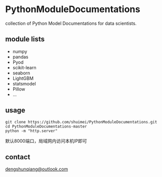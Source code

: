 # PythonModuleDocumentations
collection of Python Model Documentations for data scientists.

## module lists
+ numpy
+ pandas
+ Pyod
+ scikit-learn
+ seaborn
+ LightGBM
+ statsmodel
+ Pillow
+ ...

## usage
```
git clone https://github.com/shuimei/PythonModuleDocumentations.git
cd PythonModuleDocumentations-master
python -m "http.server"
```
默认8000端口，局域网内访问本机IP即可

## contact
[dengshunqiang@outlook.com](dengshunqiang@outlook.com)